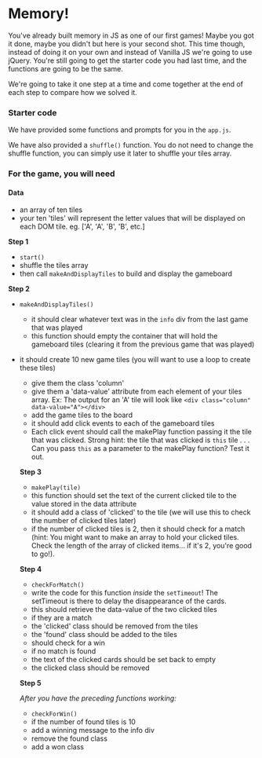 # Memory!

You've already built memory in JS as one of our first games! Maybe you got it done, maybe you didn't but here is your second shot. This time though, instead of doing it on your own and instead of Vanilla JS we're going to use jQuery. You're still going to get the starter code you had last time, and the functions are going to be the same.

We're going to take it one step at a time and come together at the end of each step to compare how we solved it.


### Starter code

We have provided some functions and prompts for you in the `app.js`.

We have also provided a `shuffle()` function. You do not need to change the shuffle function, you can simply use it later to shuffle your tiles array.


### For the game, you will need

#### Data

- an array of ten tiles
- your ten 'tiles' will represent the letter values that will be displayed on each DOM tile. eg. ['A', 'A', 'B', 'B', etc.]

**Step 1** <br>

- `start()`
- shuffle the tiles array
- then call `makeAndDisplayTiles` to build and display the gameboard

**Step 2** <br>

- `makeAndDisplayTiles()`
  - it should clear whatever text was in the `info` div from the last game that was played
  - this function should empty the container that will hold the gameboard tiles (clearing it from the previous game that was played)
- it should create 10 new game tiles (you will want to use a loop to create these tiles)
  - give them the class 'column'
  - give them a 'data-value' attribute from each element of your tiles array. Ex: The output for an 'A' tile will look like ` <div class="column" data-value="A"></div> `
  - add the game tiles to the board
  - it should add click events to each of the gameboard tiles
  - Each click event should call the makePlay function passing it the tile that was clicked. Strong hint: the tile that was clicked is `this` tile . . . Can you pass `this` as a parameter to the makePlay function? Test it out.


  **Step 3** <br>

  - `makePlay(tile)`
  - this function should set the text of the current clicked tile to the value stored in the data attribute
  - it should add a class of 'clicked' to the tile (we will use this to check the number of clicked tiles later)
  - if the number of clicked tiles is 2, then it should check for a match (hint: You might want to make an array to hold your clicked tiles. Check the length of the array of clicked items... if it's 2, you're good to go!).

  **Step 4** <br>

  - `checkForMatch()`
  - write the code for this function _inside_ the `setTimeout`! The setTimeout is there to delay the disappearance of the cards.
  - this should retrieve the data-value of the two clicked tiles
  - if they are a match
  - the 'clicked' class should be removed from the tiles
  - the 'found' class should be added to the tiles
  - should check for a win
  - if no match is found
  - the text of the clicked cards should be set back to empty
  - the clicked class should be removed


  **Step 5** <br>

  *After you have the preceding functions working:*

  - `checkForWin()`
  - if the number of found tiles is 10
  - add a winning message to the info div
  - remove the found class
  - add a won class
